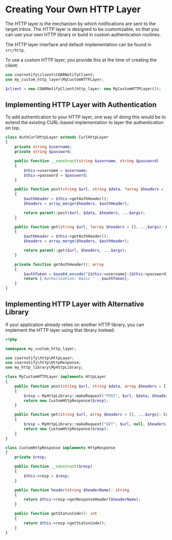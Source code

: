 # Creating Your Own HTTP Layer

The HTTP layer is the mechanism by which notifications are sent to the target inbox. The HTTP layer is designed to be 
customizable, so that you can use your own HTTP library or build in custom authentication routines.

The HTTP layer interface and default implementation can be found in `src/http`.

To use a custom HTTP layer, you provide this at the time of creating the client:

```php
use coarnotify\client\COARNotifyClient;
use my_custom_http_layer\MyCustomHTTPLayer;

$client = new COARNotifyClient(http_layer: new MyCustomHTTPLayer());
```

## Implementing HTTP Layer with Authentication

To add authentication to your HTTP layer, one way of doing this would be to extend the existing CURL-based 
implementation to layer the authentication on top.

```php
class AuthCurlHttpLayer extends CurlHttpLayer
{
    private string $username;
    private string $password;

    public function __construct(string $username, string $password)
    {
        $this->username = $username;
        $this->password = $password;
    }

    public function post(string $url, string $data, ?array $headers = [], ...$args): CurlHttpResponse
    {
        $authHeader = $this->getAuthHeader();
        $headers = array_merge($headers, $authHeader);

        return parent::post($url, $data, $headers, ...$args);
    }

    public function get(string $url, ?array $headers = [], ...$args): CurlHttpResponse
    {
        $authHeader = $this->getAuthHeader();
        $headers = array_merge($headers, $authHeader);

        return parent::get($url, $headers, ...$args);
    }

    private function getAuthHeader(): array
    {
        $authToken = base64_encode("{$this->username}:{$this->password}");
        return ['Authorization: Basic ' . $authToken];
    }
}
```

## Implementing HTTP Layer with Alternative Library

If your application already relies on another HTTP library, you can implement the HTTP layer using that library instead.

```php
<?php

namespace my_custom_http_layer;

use coarnotify\http\HttpLayer;
use coarnotify\http\HttpResponse;
use my_http_library\MyHttpLibrary;

class MyCustomHTTPLayer implements HttpLayer
{
    public function post(string $url, string $data, array $headers = [], ...$args): CustomHttpResponse
    {
        $resp = MyHttpLibrary::makeRequest("POST", $url, $data, $headers, ...$args);
        return new CustomHttpResponse($resp);
    }

    public function get(string $url, array $headers = [], ...$args): CustomHttpResponse
    {
        $resp = MyHttpLibrary::makeRequest("GET", $url, null, $headers, ...$args);
        return new CustomHttpResponse($resp);
    }
}

class CustomHttpResponse implements HttpResponse
{
    private $resp;

    public function __construct($resp)
    {
        $this->resp = $resp;
    }

    public function header(string $headerName): string
    {
        return $this->resp->getResponseHeader($headerName);
    }

    public function getStatusCode(): int
    {
        return $this->resp->getStatusCode();
    }
}
```